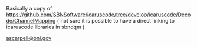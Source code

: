 Basically a copy of https://github.com/SBNSoftware/icaruscode/tree/develop/icaruscode/Decode/ChannelMapping
( not sure it is possible to have a direct linking to icaruscode libraries in sbndqm )

ascarpell@bnl.gov